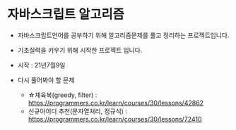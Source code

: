 # 자바스크립트 알고리즘
- 자바스크립트언어를 공부하기 위해 알고리즘문제를 풀고 정리하는 프로젝트입니다.
- 기초실력을 키우기 위해 시작한 프로젝트 입니다.

- 시작 : 21년7월9일

- 다시 풀어봐야 할 문제
  - ☆체육복(greedy, filter) : https://programmers.co.kr/learn/courses/30/lessons/42862
  - 신규아이디 추천(문자열처리, 정규식) : https://programmers.co.kr/learn/courses/30/lessons/72410